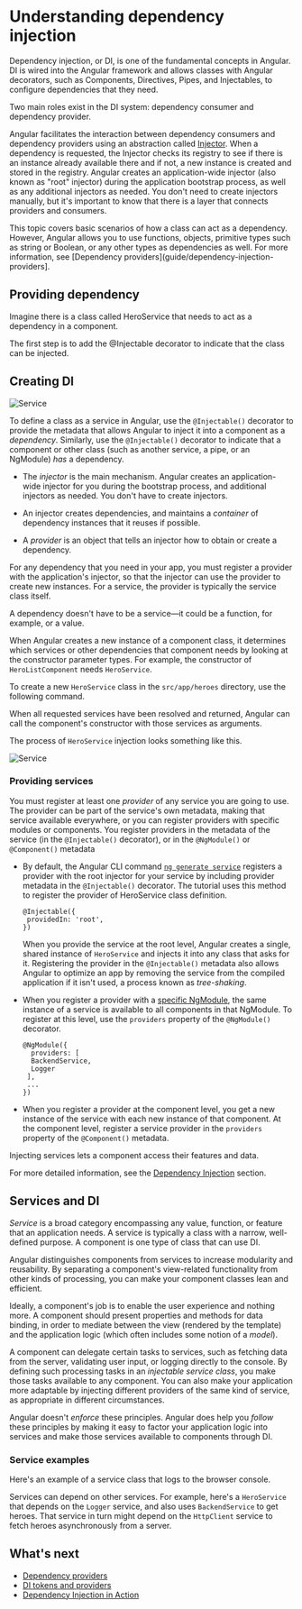 # Understanding dependency injection

Dependency injection, or DI, is one of the fundamental concepts in Angular. DI is wired into the Angular framework and allows classes with Angular decorators, such as Components, Directives, Pipes, and Injectables, to configure dependencies that they need. 

Two main roles exist in the DI system: dependency consumer and dependency provider. 

Angular facilitates the interaction between dependency consumers and dependency providers using an abstraction called [Injector](guide/glossary#injector). When a dependency is requested, the Injector checks its registry to see if there is an instance already available there and if not, a new instance is created and stored in the registry. Angular creates an application-wide injector (also known as "root" injector) during the application bootstrap process, as well as any additional injectors as needed. You don't need to create injectors manually, but it's important to know that there is a layer that connects providers and consumers.

This topic covers basic scenarios of how a class can act as a dependency. However, Angular allows you to use functions, objects, primitive types such as string or Boolean, or any other types as dependencies as well. For more information, see [Dependency providers](guide/dependency-injection-providers].

## Providing dependency

Imagine there is a class called HeroService that needs to act as a dependency in a component.

The first step is to add the @Injectable decorator to indicate that the class can be injected.


## Creating DI

<img src="generated/images/guide/architecture/dependency-injection.png" alt="Service" class="left">

To define a class as a service in Angular, use the `@Injectable()` decorator to provide the metadata that allows Angular to inject it into a component as a *dependency*. Similarly, use the `@Injectable()` decorator to indicate that a component or other class (such as another service, a pipe, or an NgModule) *has* a dependency.

* The *injector* is the main mechanism. Angular creates an application-wide injector for you during the bootstrap process, and additional injectors as needed. You don't have to create injectors.

* An injector creates dependencies, and maintains a *container* of dependency instances that it reuses if possible.

* A *provider* is an object that tells an injector how to obtain or create a dependency.

For any dependency that you need in your app, you must register a provider with the application's injector,
so that the injector can use the provider to create new instances.
For a service, the provider is typically the service class itself.

<div class="alert is-helpful">

A dependency doesn't have to be a service&mdash;it could be a function, for example, or a value.

</div>

When Angular creates a new instance of a component class, it determines which services or other dependencies that component needs by looking at the constructor parameter types. For example, the constructor of `HeroListComponent` needs `HeroService`.

To create a new `HeroService` class in the `src/app/heroes` directory, use the following command.

<code-example format="shell" header="Generate the heroes/hero service" language="shell">

When all requested services have been resolved and returned, Angular can call the component's constructor with those services as arguments.

The process of `HeroService` injection looks something like this.

<div class="lightbox">
  <img src="generated/images/guide/architecture/injector-injects.png" alt="Service" class="left">
</div>

### Providing services

You must register at least one *provider* of any service you are going to use.
The provider can be part of the service's own metadata, making that service available everywhere,
or you can register providers with specific modules or components.
You register providers in the metadata of the service (in the `@Injectable()` decorator),
or in the `@NgModule()` or `@Component()` metadata

* By default, the Angular CLI command [`ng generate service`](cli/generate) registers a provider with the root injector for your service by including provider metadata in the `@Injectable()` decorator. The tutorial uses this method to register the provider of HeroService class definition.

   ```
   @Injectable({
    providedIn: 'root',
   })
   ```

   When you provide the service at the root level, Angular creates a single, shared instance of `HeroService`
   and injects it into any class that asks for it.
   Registering the provider in the `@Injectable()` metadata also allows Angular to optimize an app
   by removing the service from the compiled application if it isn't used, a process known as *tree-shaking*.

* When you register a provider with a [specific NgModule](guide/architecture-modules), the same instance of a service is available to all components in that NgModule. To register at this level, use the `providers` property of the `@NgModule()` decorator.

   ```
   @NgModule({
     providers: [
     BackendService,
     Logger
    ],
    ...
   })
   ```

* When you register a provider at the component level, you get a new instance of the
service with each new instance of that component.
At the component level, register a service provider in the `providers` property of the `@Component()` metadata.

Injecting services lets a component access their features and data.
   <code-example path="architecture/src/app/hero-list.component.ts" header="src/app/hero-list.component.ts (component providers)" region="providers"></code-example>

For more detailed information, see the [Dependency Injection](guide/dependency-injection) section.

## Services and DI

*Service* is a broad category encompassing any value, function, or feature that an application needs.
A service is typically a class with a narrow, well-defined purpose. A component is one type of class that can use DI.

Angular distinguishes components from services to increase modularity and reusability.
By separating a component's view-related functionality from other kinds of processing,
you can make your component classes lean and efficient.

Ideally, a component's job is to enable the user experience and nothing more.
A component should present properties and methods for data binding,
in order to mediate between the view (rendered by the template)
and the application logic (which often includes some notion of a *model*).

A component can delegate certain tasks to services, such as fetching data from the server,
validating user input, or logging directly to the console.
By defining such processing tasks in an *injectable service class*, you make those tasks
available to any component.
You can also make your application more adaptable by injecting different providers of the same kind of service,
as appropriate in different circumstances.

Angular doesn't *enforce* these principles. Angular does help you *follow* these principles
by making it easy to factor your application logic into services and make those services
available to components through DI.

### Service examples

Here's an example of a service class that logs to the browser console.

<code-example path="architecture/src/app/logger.service.ts" header="src/app/logger.service.ts (class)" region="class"></code-example>

Services can depend on other services. For example, here's a `HeroService` that depends on the `Logger` service, and also uses `BackendService` to get heroes. That service in turn might depend on the `HttpClient` service to fetch heroes asynchronously from a server.

<code-example path="architecture/src/app/hero.service.ts" header="src/app/hero.service.ts (class)" region="class"></code-example>

## What's next

* [Dependency providers](guide/dependency-injection-providers)
* [DI tokens and providers](guide/dependency-injection-providers)
* [Dependency Injection in Action](guide/dependency-injection-in-action)

